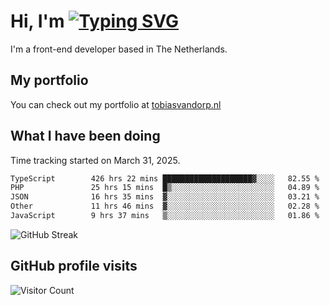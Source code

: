 # Hi, I'm [![Typing SVG](https://readme-typing-svg.demolab.com?font=Fira+Code&pause=1000&width=435&lines=tobiasvdorp)](https://git.io/typing-svg)

I'm a front-end developer based in The Netherlands.

## My portfolio

You can check out my portfolio at [tobiasvandorp.nl](https://www.tobiasvandorp.nl/)

## What I have been doing

Time tracking started on March 31, 2025.

<!--START_SECTION:waka-->

```txt
TypeScript        426 hrs 22 mins ████████████████████▓░░░░   82.55 %
PHP               25 hrs 15 mins  █▒░░░░░░░░░░░░░░░░░░░░░░░   04.89 %
JSON              16 hrs 35 mins  ▓░░░░░░░░░░░░░░░░░░░░░░░░   03.21 %
Other             11 hrs 46 mins  ▓░░░░░░░░░░░░░░░░░░░░░░░░   02.28 %
JavaScript        9 hrs 37 mins   ▒░░░░░░░░░░░░░░░░░░░░░░░░   01.86 %
```

<!--END_SECTION:waka-->

![GitHub Streak](https://streak-stats.demolab.com?user=tobiasvdorp&theme=dark&hide_border=true&mode=weekly&background=36%2C6400A6%2C000000)

## GitHub profile visits

![Visitor Count](https://profile-counter.glitch.me/tobiasvdorp/count.svg)
